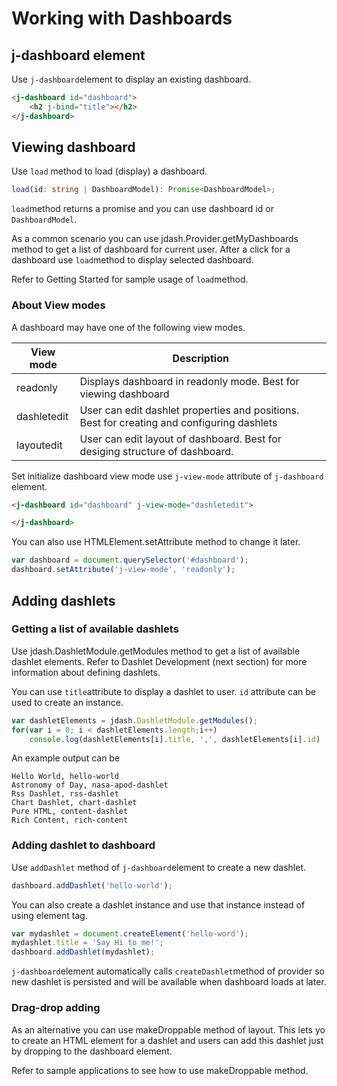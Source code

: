 # Working with Dashboards

## j-dashboard element
Use `j-dashboard`element to display an existing dashboard.

```html
<j-dashboard id="dashboard">
    <h2 j-bind="title"></h2>
</j-dashboard>
```

## Viewing dashboard
Use `load` method to load (display) a dashboard.

```typescript
load(id: string | DashboardModel): Promise<DashboardModel>;
```

`load`method returns a promise and you can use dashboard id or `DashboardModel`.

As a common scenario you can use jdash.Provider.getMyDashboards method to get a list of dashboard for current user. After a click for a dashboard use `load`method to display selected dashboard.

Refer to Getting Started for sample usage of `load`method.

### About View modes
A dashboard may have one of the following view modes.

| View mode       | Description                   |
| -------------   | -------------------------     |
| readonly        | Displays dashboard in readonly mode. Best for viewing dashboard            |
| dashletedit     | User can edit dashlet properties and positions. Best for creating and configuring dashlets |
| layoutedit      | User can edit layout of dashboard. Best for desiging structure of dashboard.       |

Set initialize dashboard view mode use `j-view-mode` attribute of `j-dashboard` element. 

```html
<j-dashboard id="dashboard" j-view-mode="dashletedit">

</j-dashboard>
```

You can also use HTMLElement.setAttribute method to change it later.
```javascript
var dashboard = document.querySelector('#dashboard');
dashboard.setAttribute('j-view-mode', 'readonly');
```

## Adding dashlets

### Getting a list of available dashlets
Use jdash.DashletModule.getModules method to get a list of available dashlet elements. Refer to Dashlet Development (next section) for more information about defining dashlets.

You can use `title`attribute to display a dashlet to user. `id` attribute can be used to create an instance.

```javascript
var dashletElements = jdash.DashletModule.getModules();
for(var i = 0; i < dashletElements.length;i++) 
    console.log(dashletElements[i].title, ',', dashletElements[i].id)
```
An example output can be
```no-highlight
Hello World, hello-world
Astronomy of Day, nasa-apod-dashlet
Rss Dashlet, rss-dashlet
Chart Dashlet, chart-dashlet
Pure HTML, content-dashlet
Rich Content, rich-content
```

### Adding dashlet to dashboard

Use `addDashlet` method of `j-dashboard`element to create a new dashlet.

```javascript
dashboard.addDashlet('hello-world');
```

You can also create a dashlet instance and use that instance instead of using element tag.
```javascript
var mydashlet = document.createElement('hello-word');
mydashlet.title = 'Say Hi to me!';
dashboard.addDashlet(mydashlet);
```
`j-dashboard`element automatically calls `createDashlet`method of provider so new dashlet is persisted and will be available when dashboard loads at later.

### Drag-drop adding
As an alternative you can use makeDroppable method of layout. This lets yo to create an HTML element for a dashlet and users can add this dashlet just by dropping to the dashboard element.

Refer to sample applications to see how to use makeDroppable method. 
